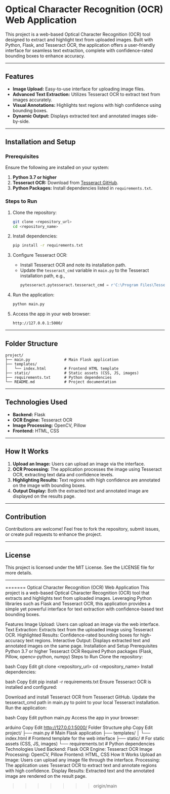 

# Optical Character Recognition (OCR) Web Application

This project is a web-based Optical Character Recognition (OCR) tool designed to extract and highlight text from uploaded images. Built with Python, Flask, and Tesseract OCR, the application offers a user-friendly interface for seamless text extraction, complete with confidence-rated bounding boxes to enhance accuracy.

---

## Features

- **Image Upload:** Easy-to-use interface for uploading image files.
- **Advanced Text Extraction:** Utilizes Tesseract OCR to extract text from images accurately.
- **Visual Annotations:** Highlights text regions with high confidence using bounding boxes.
- **Dynamic Output:** Displays extracted text and annotated images side-by-side.

---

## Installation and Setup

### Prerequisites

Ensure the following are installed on your system:

1. **Python 3.7 or higher**
2. **Tesseract OCR:** Download from [Tesseract GitHub](https://github.com/tesseract-ocr/tesseract).
3. **Python Packages:** Install dependencies listed in `requirements.txt`.

### Steps to Run

1. Clone the repository:
   ```bash
   git clone <repository_url>
   cd <repository_name>
   ```

2. Install dependencies:
   ```bash
   pip install -r requirements.txt
   ```

3. Configure Tesseract OCR:
   - Install Tesseract OCR and note its installation path.
   - Update the `tesseract_cmd` variable in `main.py` to the Tesseract installation path, e.g.,
     ```python
     pytesseract.pytesseract.tesseract_cmd = r'C:\Program Files\Tesseract-OCR\tesseract.exe'
     ```

4. Run the application:
   ```bash
   python main.py
   ```

5. Access the app in your web browser:
   ```
   http://127.0.0.1:5000/
   ```

---

## Folder Structure

```
project/
├── main.py               # Main Flask application
├── templates/
│   └── index.html        # Frontend HTML template
├── static/               # Static assets (CSS, JS, images)
├── requirements.txt      # Python dependencies
└── README.md             # Project documentation
```

---

## Technologies Used

- **Backend:** Flask
- **OCR Engine:** Tesseract OCR
- **Image Processing:** OpenCV, Pillow
- **Frontend:** HTML, CSS

---

## How It Works

1. **Upload an Image:** Users can upload an image via the interface.
2. **OCR Processing:** The application processes the image using Tesseract OCR, extracting text data and confidence levels.
3. **Highlighting Results:** Text regions with high confidence are annotated on the image with bounding boxes.
4. **Output Display:** Both the extracted text and annotated image are displayed on the results page.

---

## Contribution

Contributions are welcome! Feel free to fork the repository, submit issues, or create pull requests to enhance the project.

---

## License

This project is licensed under the MIT License. See the LICENSE file for more details.

---
=======
Optical Character Recognition (OCR) Web Application
This project is a web-based Optical Character Recognition (OCR) tool that extracts and highlights text from uploaded images. Leveraging Python libraries such as Flask and Tesseract OCR, this application provides a simple yet powerful interface for text extraction with confidence-based text bounding boxes.

Features
Image Upload: Users can upload an image via the web interface.
Text Extraction: Extracts text from the uploaded image using Tesseract OCR.
Highlighted Results: Confidence-rated bounding boxes for high-accuracy text regions.
Interactive Output: Displays extracted text and annotated images on the same page.
Installation and Setup
Prerequisites
Python 3.7 or higher
Tesseract OCR
Required Python packages (Flask, Pillow, opencv-python, numpy)
Steps to Run
Clone the repository:

bash
Copy
Edit
git clone <repository_url>
cd <repository_name>
Install dependencies:

bash
Copy
Edit
pip install -r requirements.txt
Ensure Tesseract OCR is installed and configured:

Download and install Tesseract OCR from Tesseract GitHub.
Update the tesseract_cmd path in main.py to point to your local Tesseract installation.
Run the application:

bash
Copy
Edit
python main.py
Access the app in your browser:

arduino
Copy
Edit
http://127.0.0.1:5000/
Folder Structure
php
Copy
Edit
project/
├── main.py               # Main Flask application
├── templates/
│   └── index.html        # Frontend template for the web interface
├── static/               # For static assets (CSS, JS, images)
└── requirements.txt      # Python dependencies
Technologies Used
Backend: Flask
OCR Engine: Tesseract OCR
Image Processing: OpenCV, Pillow
Frontend: HTML, CSS
How It Works
Upload an Image: Users can upload any image file through the interface.
Processing: The application uses Tesseract OCR to extract text and annotate regions with high confidence.
Display Results: Extracted text and the annotated image are rendered on the result page.
>>>>>>> origin/main
